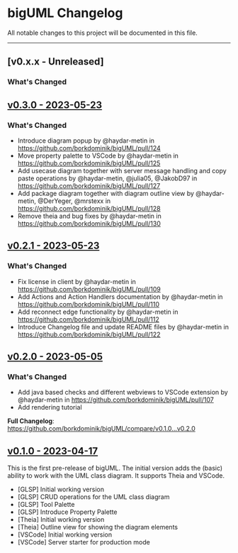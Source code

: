 # bigUML Changelog

All notable changes to this project will be documented in this file.

---

## [v0.x.x - Unreleased]

### What's Changed

## [v0.3.0 - 2023-05-23](https://github.com/borkdominik/bigUML/releases/tag/v0.3.0)

### What's Changed

- Introduce diagram popup by @haydar-metin in https://github.com/borkdominik/bigUML/pull/124
- Move property palette to VSCode by @haydar-metin in https://github.com/borkdominik/bigUML/pull/125
- Add usecase diagram together with server message handling and copy paste operations by @haydar-metin, @julia05, @JakobD97 in https://github.com/borkdominik/bigUML/pull/127
- Add package diagram together with diagram outline view by @haydar-metin, @DerYeger, @mrstexx in https://github.com/borkdominik/bigUML/pull/128
- Remove theia and bug fixes by @haydar-metin in https://github.com/borkdominik/bigUML/pull/130

## [v0.2.1 - 2023-05-23](https://github.com/borkdominik/bigUML/releases/tag/v0.2.1)

### What's Changed

- Fix license in client by @haydar-metin in https://github.com/borkdominik/bigUML/pull/109
- Add Actions and Action Handlers documentation by @haydar-metin in https://github.com/borkdominik/bigUML/pull/110
- Add reconnect edge functionality by @haydar-metin in https://github.com/borkdominik/bigUML/pull/112
- Introduce Changelog file and update README files by @haydar-metin in https://github.com/borkdominik/bigUML/pull/122

## [v0.2.0 - 2023-05-05](https://github.com/borkdominik/bigUML/releases/tag/v0.1.0)

### What's Changed

- Add java based checks and different webviews to VSCode extension by @haydar-metin in <https://github.com/borkdominik/bigUML/pull/107>
- Add rendering tutorial

**Full Changelog**: https://github.com/borkdominik/bigUML/compare/v0.1.0...v0.2.0

## [v0.1.0 - 2023-04-17](https://github.com/borkdominik/bigUML/releases/tag/v0.1.0)

This is the first pre-release of bigUML. The initial version adds the (basic) ability to work with the UML class diagram. It supports Theia and VSCode.

- [GLSP] Initial working version
- [GLSP] CRUD operations for the UML class diagram
- [GLSP] Tool Palette
- [GLSP] Introduce Property Palette
- [Theia] Initial working version
- [Theia] Outline view for showing the diagram elements
- [VSCode] Initial working version
- [VSCode] Server starter for production mode
